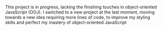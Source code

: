 This project is in progress, lacking the finishing touches in object-oriented JavaScript (OOJ). 
I switched to a new project at the last moment, moving towards a new idea requiring more lines of code,
to improve my styling skills and perfect my mastery of object-oriented JavaScript
